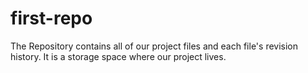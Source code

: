 # first-repo
The Repository contains all of our project files and each file's revision history. It is a storage space where our project lives.
